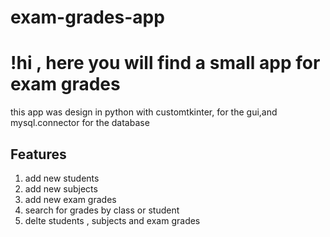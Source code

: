 # exam-grades-app
<h1>!hi , here you will find a small app for exam grades</h1>
<p>this app was design in python with customtkinter, for the gui,and mysql.connector for the database</p>
<h2>Features</h2>
<ol>
  <li>add new students</li>
  <li>add new subjects</li>
  <li>add new exam grades</li>
  <li>search for grades by class or student</li>
  <li>delte students , subjects and exam grades</li>
</ol>
